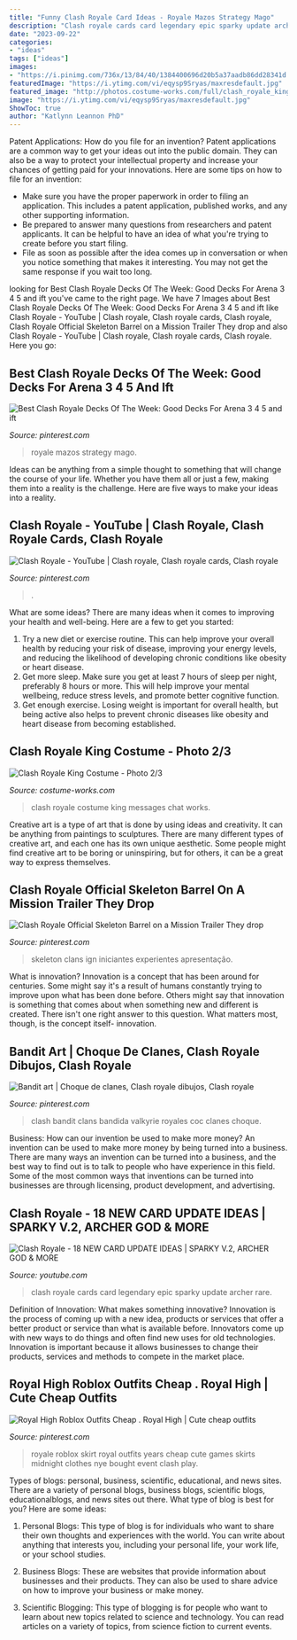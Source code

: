 ```yaml
---
title: "Funny Clash Royale Card Ideas - Royale Mazos Strategy Mago"
description: "Clash royale cards card legendary epic sparky update archer rare"
date: "2023-09-22"
categories:
- "ideas"
tags: ["ideas"]
images:
- "https://i.pinimg.com/736x/13/84/40/1384400696d20b5a37aadb86dd28341d.jpg"
featuredImage: "https://i.ytimg.com/vi/eqysp9Sryas/maxresdefault.jpg"
featured_image: "http://photos.costume-works.com/full/clash_royale_king1.jpg"
image: "https://i.ytimg.com/vi/eqysp9Sryas/maxresdefault.jpg"
ShowToc: true
author: "Katlynn Leannon PhD"
---
```



Patent Applications: How do you file for an invention?
Patent applications are a common way to get your ideas out into the public domain. They can also be a way to protect your intellectual property and increase your chances of getting paid for your innovations. Here are some tips on how to file for an invention: 
- Make sure you have the proper paperwork in order to filing an application. This includes a patent application, published works, and any other supporting information. 
- Be prepared to answer many questions from researchers and patent applicants. It can be helpful to have an idea of what you're trying to create before you start filing. 
- File as soon as possible after the idea comes up in conversation or when you notice something that makes it interesting. You may not get the same response if you wait too long.

	

		
looking for Best Clash Royale Decks Of The Week: Good Decks For Arena 3 4 5 and ift you've came to the right page. We have 7 Images about Best Clash Royale Decks Of The Week: Good Decks For Arena 3 4 5 and ift like Clash Royale - YouTube | Clash royale, Clash royale cards, Clash royale, Clash Royale Official Skeleton Barrel on a Mission Trailer They drop and also Clash Royale - YouTube | Clash royale, Clash royale cards, Clash royale. Here you go:
		
    
## Best Clash Royale Decks Of The Week: Good Decks For Arena 3 4 5 And Ift

<img loading=lazy src="https://i.pinimg.com/736x/13/84/40/1384400696d20b5a37aadb86dd28341d.jpg" onerror="this.onerror=null;this.src='https://tse1.mm.bing.net/th?id=OIP.eaE0Rf2la7PIAVVhAVIcdwHaNJ&amp;pid=15.1';" alt="Best Clash Royale Decks Of The Week: Good Decks For Arena 3 4 5 and ift">

_Source: pinterest.com_

>royale mazos strategy mago. 

	

Ideas can be anything from a simple thought to something that will change the course of your life. Whether you have them all or just a few, making them into a reality is the challenge. Here are five ways to make your ideas into a reality.

    
## Clash Royale - YouTube | Clash Royale, Clash Royale Cards, Clash Royale

<img loading=lazy src="https://i.pinimg.com/736x/6f/41/39/6f413920f9b9b393a78504da14fcc438.jpg" onerror="this.onerror=null;this.src='https://tse1.mm.bing.net/th?id=OIP.ZdVIoOIPNxuHdySN2nxQ2gAAAA&amp;pid=15.1';" alt="Clash Royale - YouTube | Clash royale, Clash royale cards, Clash royale">

_Source: pinterest.com_

>. 

	

What are some ideas?
There are many ideas when it comes to improving your health and well-being. Here are a few to get you started: 
1. Try a new diet or exercise routine. This can help improve your overall health by reducing your risk of disease, improving your energy levels, and reducing the likelihood of developing chronic conditions like obesity or heart disease. 
2. Get more sleep. Make sure you get at least 7 hours of sleep per night, preferably 8 hours or more. This will help improve your mental wellbeing, reduce stress levels, and promote better cognitive function. 
3. Get enough exercise. Losing weight is important for overall health, but being active also helps to prevent chronic diseases like obesity and heart disease from becoming established.

    
## Clash Royale King Costume - Photo 2/3

<img loading=lazy src="http://photos.costume-works.com/full/clash_royale_king1.jpg" onerror="this.onerror=null;this.src='https://tse3.mm.bing.net/th?id=OIP.doLmbFu4iudKV3sL3ehdvQHaJ3&amp;pid=15.1';" alt="Clash Royale King Costume - Photo 2/3">

_Source: costume-works.com_

>clash royale costume king messages chat works. 

	

Creative art is a type of art that is done by using ideas and creativity. It can be anything from paintings to sculptures. There are many different types of creative art, and each one has its own unique aesthetic. Some people might find creative art to be boring or uninspiring, but for others, it can be a great way to express themselves.

    
## Clash Royale Official Skeleton Barrel On A Mission Trailer They Drop

<img loading=lazy src="https://i.pinimg.com/originals/c3/42/f8/c342f8f79743e6aba2625b66559dae09.png" onerror="this.onerror=null;this.src='https://tse1.mm.bing.net/th?id=OIP.On-4ItM_w-ltGtkBNUG7nAHaEK&amp;pid=15.1';" alt="Clash Royale Official Skeleton Barrel on a Mission Trailer They drop">

_Source: pinterest.com_

>skeleton clans ign iniciantes experientes apresentação. 

	

What is innovation?
Innovation is a concept that has been around for centuries. Some might say it's a result of humans constantly trying to improve upon what has been done before. Others might say that innovation is something that comes about when something new and different is created. There isn't one right answer to this question. What matters most, though, is the concept itself- innovation.

    
## Bandit Art | Choque De Clanes, Clash Royale Dibujos, Clash Royale

<img loading=lazy src="https://i.pinimg.com/originals/b8/46/36/b8463612dff7a8b6561848b064dec216.jpg" onerror="this.onerror=null;this.src='https://tse4.mm.bing.net/th?id=OIP.gD4FBfDwGewG1UpeGaTuPQHaNC&amp;pid=15.1';" alt="Bandit art | Choque de clanes, Clash royale dibujos, Clash royale">

_Source: pinterest.com_

>clash bandit clans bandida valkyrie royales coc clanes choque. 

	

Business: How can our invention be used to make more money?
An invention can be used to make more money by being turned into a business. There are many ways an invention can be turned into a business, and the best way to find out is to talk to people who have experience in this field. Some of the most common ways that inventions can be turned into businesses are through licensing, product development, and advertising.

    
## Clash Royale - 18 NEW CARD UPDATE IDEAS | SPARKY V.2, ARCHER GOD &amp; MORE

<img loading=lazy src="https://i.ytimg.com/vi/eqysp9Sryas/maxresdefault.jpg" onerror="this.onerror=null;this.src='https://tse4.mm.bing.net/th?id=OIP.Krone8rc8UtCZp-1KId7XAHaEK&amp;pid=15.1';" alt="Clash Royale - 18 NEW CARD UPDATE IDEAS | SPARKY V.2, ARCHER GOD &amp; MORE">

_Source: youtube.com_

>clash royale cards card legendary epic sparky update archer rare. 

	

Definition of Innovation: What makes something innovative?
Innovation is the process of coming up with a new idea, products or services that offer a better product or service than what is available before. Innovators come up with new ways to do things and often find new uses for old technologies. Innovation is important because it allows businesses to change their products, services and methods to compete in the market place.

    
## Royal High Roblox Outfits Cheap . Royal High | Cute Cheap Outfits

<img loading=lazy src="https://i.pinimg.com/736x/f8/d3/20/f8d320db6416f878263e59d4cad0f89f.jpg" onerror="this.onerror=null;this.src='https://tse1.mm.bing.net/th?id=OIP.lXJ-_Y5EK87CJhVs3b1onQHaEK&amp;pid=15.1';" alt="Royal High Roblox Outfits Cheap . Royal High | Cute cheap outfits">

_Source: pinterest.com_

>royale roblox skirt royal outfits years cheap cute games skirts midnight clothes nye bought event clash play. 

	

Types of blogs: personal, business, scientific, educational, and news sites.
There are a variety of personal blogs, business blogs, scientific blogs, educationalblogs, and news sites out there. What type of blog is best for you? Here are some ideas:
1. Personal Blogs: This type of blog is for individuals who want to share their own thoughts and experiences with the world. You can write about anything that interests you, including your personal life, your work life, or your school studies.

2. Business Blogs: These are websites that provide information about businesses and their products. They can also be used to share advice on how to improve your business or make money.

3. Scientific Blogging: This type of blogging is for people who want to learn about new topics related to science and technology. You can read articles on a variety of topics, from science fiction to current events.


